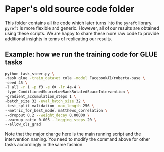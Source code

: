 # Paper's old source code folder

This folder contains all the code which later turns into the `pyreft` library. `pyreft` is more flexible and generic. However, all of our results are obtained using these scripts. We are happy to share these more raw code to provide additional insights in terms of replicating our results.


## Example: how we run the training code for GLUE tasks

```bash
python task_steer.py \
-task glue -train_dataset cola -model FacebookAI/roberta-base \
-seed 45 \
-l all -r 1 -p f3 -e 60 -lr 4e-4 \
-type ConditionedSourceLowRankRotatedSpaceIntervention \
-gradient_accumulation_steps 1 \
-batch_size 32 -eval_batch_size 32 \
-test_split validation -max_length 256 \
--metric_for_best_model matthews_correlation \
--dropout 0.2 --weight_decay 0.00000 \
--warmup_ratio 0.005 --logging_steps 20 \
--allow_cls_grad
```

Note that the major change here is the main running script and the intervention naming. You need to modify the command above for other tasks accordingly in the same fashion.
